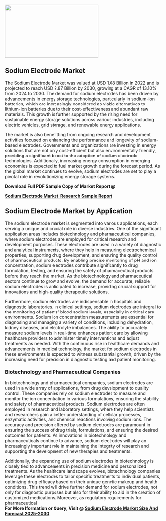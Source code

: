 <p><img class="alignnone size-medium wp-image-20088" src="https://ffe5etoiles.com/wp-content/uploads/2024/12/MST1-300x171.png" alt="" width="300" height="171" /></p><p> <h2>Sodium Electrode Market </h2><p>The Sodium Electrode Market was valued at USD 1.08 Billion in 2022 and is projected to reach USD 2.87 Billion by 2030, growing at a CAGR of 13.10% from 2024 to 2030. The demand for sodium electrodes has been driven by advancements in energy storage technologies, particularly in sodium-ion batteries, which are increasingly considered as viable alternatives to lithium-ion batteries due to their cost-effectiveness and abundant raw materials. This growth is further supported by the rising need for sustainable energy storage solutions across various industries, including electric vehicles, grid storage, and renewable energy applications.</p><p>The market is also benefitting from ongoing research and development activities focused on enhancing the performance and longevity of sodium-based electrodes. Governments and organizations are investing in energy solutions that are not only cost-efficient but also environmentally friendly, providing a significant boost to the adoption of sodium electrode technologies. Additionally, increasing energy consumption in emerging economies is expected to fuel market growth during the forecast period. As the global market continues to evolve, sodium electrodes are set to play a pivotal role in revolutionizing energy storage systems.</p></p><p><strong>Download Full PDF Sample Copy of Market Report @</strong></p><p><strong><a href="https://www.verifiedmarketreports.com/download-sample/?rid=288560&utm_source=Sites-google&utm_medium=265" target="_blank">Sodium Electrode Market &nbsp;Research Sample Report</a></strong></p><p><h2>Sodium Electrode Market by Application</h2><p>The sodium electrode market is segmented into various applications, each serving a unique and crucial role in diverse industries. One of the significant application areas includes biotechnology and pharmaceutical companies, where sodium electrodes are employed for critical research and development purposes. These electrodes are used in a variety of diagnostic and analytical instruments, where they help in measuring electrochemical properties, supporting drug development, and ensuring the quality control of pharmaceutical products. By enabling precise monitoring of pH and ion concentration, sodium electrodes contribute significantly to drug formulation, testing, and ensuring the safety of pharmaceutical products before they reach the market. As the biotechnology and pharmaceutical sectors continue to grow and evolve, the demand for accurate, reliable sodium electrodes is anticipated to increase, providing crucial support for innovations and high-quality therapeutic solutions.<p>Furthermore, sodium electrodes are indispensable in hospitals and diagnostic laboratories. In clinical settings, sodium electrodes are integral to the monitoring of patients' blood sodium levels, especially in critical care environments. Sodium ion concentration measurements are essential for diagnosing and managing a variety of conditions, including dehydration, kidney diseases, and electrolyte imbalances. The ability to accurately measure sodium levels in real-time enhances patient care by allowing healthcare providers to administer timely interventions and adjust treatments as needed. With the continuous rise in healthcare demands and advancements in medical technology, the market for sodium electrodes in these environments is expected to witness substantial growth, driven by the increasing need for precision in diagnostic testing and patient monitoring.</p><h3>Biotechnology and Pharmaceutical Companies</h3><p>In biotechnology and pharmaceutical companies, sodium electrodes are used in a wide array of applications, from drug development to quality control. These companies rely on sodium electrodes to measure and monitor the ion concentration in various formulations, ensuring the stability and safety of pharmaceutical products. Sodium electrodes are often employed in research and laboratory settings, where they help scientists and researchers gain a better understanding of cellular processes, enzymatic activities, and chemical reactions involving sodium ions. The accuracy and precision offered by sodium electrodes are paramount in ensuring the success of drug trials, formulations, and ensuring the desired outcomes for patients. As innovations in biotechnology and pharmaceuticals continue to advance, sodium electrodes will play an increasingly important role in maintaining the integrity of research and supporting the development of new therapies and treatments.</p><p>Additionally, the expanding use of sodium electrodes in biotechnology is closely tied to advancements in precision medicine and personalized treatments. As the healthcare landscape evolves, biotechnology companies leverage these electrodes to tailor specific treatments to individual patients, optimizing drug efficacy based on their unique genetic makeup and health conditions. This trend will drive further demand for sodium electrodes, not only for diagnostic purposes but also for their ability to aid in the creation of customized medications. Moreover, as regulatory requirements for pharmaceutical <strong><br />For More Iformation or Query, Visit @ <a href="https://www.verifiedmarketreports.com/product/sodium-electrode-market/" target="_blank">Sodium Electrode Market Size And Forecast 2025-2030</a></strong></p>
